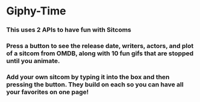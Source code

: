 # **Giphy-Time**

### This uses 2 APIs to have fun with Sitcoms

### Press a button to see the release date, writers, actors, and plot of a sitcom from OMDB, along with 10 fun gifs that are stopped until you animate. 

### Add your own sitcom by typing it into the box and then pressing the button. They build on each so you can have all your favorites on one page! 
